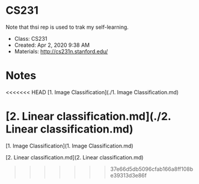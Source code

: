 # CS231

Note that thsi rep is used to trak my self-learning.

- Class: CS231
- Created: Apr 2, 2020 9:38 AM
- Materials: http://cs231n.stanford.edu/

# Notes

<<<<<<< HEAD
[1. Image Classification](./1. Image Classification.md)

[2. Linear classification.md](./2. Linear classification.md)
=======
[1. Image Classification](1. Image Classification.md)

[2. Linear classification.md](2. Linear classification.md)
>>>>>>> 37e66d5db5096cfab166a8ff108be39313d3e86f

